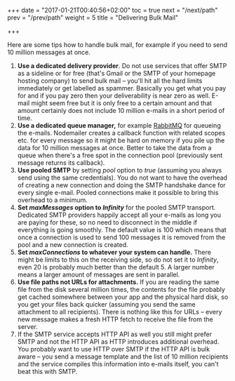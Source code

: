 +++
date = "2017-01-21T00:40:56+02:00"
toc = true
next = "/next/path"
prev = "/prev/path"
weight = 5
title = "Delivering Bulk Mail"

+++

Here are some tips how to handle bulk mail, for example if you need to send 10 million messages at once.

  1. **Use a dedicated delivery provider**. Do not use services that offer SMTP as a sideline or for free (that's Gmail or the SMTP of your homepage hosting company) to send bulk mail – you'll hit all the hard limits immediately or get labelled as spammer. Basically you get what you pay for and if you pay zero then your deliverability is near zero as well. E-mail might seem free but it is only free to a certain amount and that amount certainly does not include 10 million e-mails in a short period of time.
  2. **Use a dedicated queue manager,** for example [RabbitMQ](http://www.rabbitmq.com/) for queueing the e-mails. Nodemailer creates a callback function with related scopes etc. for every message so it might be hard on memory if you pile up the data for 10 million messages at once. Better to take the data from a queue when there's a free spot in the connection pool (previously sent message returns its callback).
  3. **Use pooled SMTP** by setting *pool* option to *true* (assuming you always send using the same credentials). You do not want to have the overhead of creating a new connection and doing the SMTP handshake dance for every single e-mail. Pooled connections make it possible to bring this overhead to a minimum.
  4. **Set *maxMessages* option to *Infinity*** for the pooled SMTP transport. Dedicated SMTP providers happily accept all your e-mails as long you are paying for these, so no need to disconnect in the middle if everything is going smoothly. The default value is 100 which means that once a connection is used to send 100 messages it is removed from the pool and a new connection is created.
  5. **Set *maxConnections* to whatever your system can handle.** There might be limits to this on the receiving side, so do not set it to *Infinity*, even 20 is probably much better than the default 5. A larger number means a larger amount of messages are sent in parallel.
  6. **Use file paths not URLs for attachments.** If you are reading the same file from the disk several million times, the contents for the file probably get cached somewhere between your app and the physical hard disk, so you get your files back quicker (assuming you send the same attachment to all recipients). There is nothing like this for URLs – every new message makes a fresh HTTP fetch to receive the file from the server.
  7. If the SMTP service accepts HTTP API as well you still might prefer SMTP and not the HTTP API as HTTP introduces additional overhead. You probably want to use HTTP over SMTP if the HTTP API is bulk aware – you send a message template and the list of 10 million recipients and the service compiles this information into e-mails itself, you can't beat this with SMTP.
